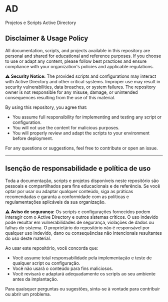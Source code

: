 # AD
Projetos e Scripts Active Directory


## Disclaimer & Usage Policy  

All documentation, scripts, and projects available in this repository are personal and shared for educational and reference purposes. If you choose to use or adapt any content, please follow best practices and ensure compliance with your organization's policies and applicable regulations.  

⚠ **Security Notice:** The provided scripts and configurations may interact with Active Directory and other critical systems. Improper use may result in security vulnerabilities, data breaches, or system failures. The repository owner is not responsible for any misuse, damage, or unintended consequences resulting from the use of this material.  

By using this repository, you agree that:  
- You assume full responsibility for implementing and testing any script or configuration.  
- You will not use the content for malicious purposes.  
- You will properly review and adapt the scripts to your environment before deployment.  

For any questions or suggestions, feel free to contribute or open an issue.  

---

## Isenção de responsabilidade e política de uso

Toda a documentação, scripts e projetos disponíveis neste repositório são pessoais e compartilhados para fins educacionais e de referência. Se você optar por usar ou adaptar qualquer conteúdo, siga as práticas recomendadas e garanta a conformidade com as políticas e regulamentações aplicáveis ​​da sua organização.

⚠ **Aviso de segurança:** Os scripts e configurações fornecidos podem interagir com o Active Directory e outros sistemas críticos. O uso indevido pode resultar em vulnerabilidades de segurança, violações de dados ou falhas do sistema. O proprietário do repositório não é responsável por qualquer uso indevido, dano ou consequências não intencionais resultantes do uso deste material.

Ao usar este repositório, você concorda que:
- Você assume total responsabilidade pela implementação e teste de qualquer script ou configuração.
- Você não usará o conteúdo para fins maliciosos.
- Você revisará e adaptará adequadamente os scripts ao seu ambiente antes da implantação.

Para quaisquer perguntas ou sugestões, sinta-se à vontade para contribuir ou abrir um problema.
